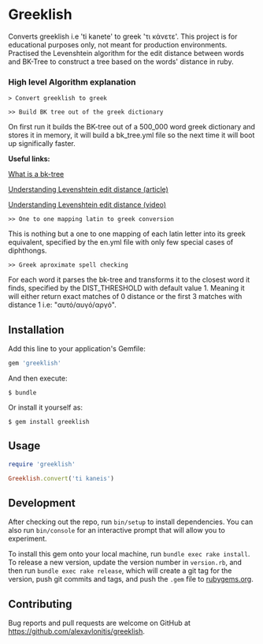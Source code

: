 # Greeklish

Converts greeklish i.e 'ti kanete' to greek 'τι κάνετε'. This project is for educational
purposes only, not meant for production environments. Practised the Levenshtein algorithm for the edit distance between words and BK-Tree to construct a tree based on the words' distance in ruby.


### **High level Algorithm explanation**

`> Convert greeklish to greek`

`>> Build BK tree out of the greek dictionary`

On first run it builds the BK-tree out of a 500_000 word greek dictionary and stores it in memory, it will build a bk_tree.yml file so the next time it will boot up significally faster.

**Useful links:**

[What is a bk-tree](https://www.youtube.com/watch?v=oIsPB2pqq_8)

[Understanding Levenshtein edit distance (article)](https://medium.com/@ethannam/understanding-the-levenshtein-distance-equation-for-beginners-c4285a5604f0)

[Understanding Levenshtein edit distance (video)](https://www.youtube.com/watch?v=b6AGUjqIPsA)

`>> One to one mapping latin to greek conversion`

This is nothing but a one to one mapping of each latin letter into its greek equivalent, specified by the en.yml file with only few special cases of diphthongs.

`>> Greek aproximate spell checking`

For each word it parses the bk-tree and transforms it to the closest word it finds, specified by the DIST_THRESHOLD with default value 1. Meaning it will either return exact matches of 0 distance or the first 3 matches with distance 1 i.e: "αυτό/αυγό/αργό".


## Installation

Add this line to your application's Gemfile:

```ruby
gem 'greeklish'
```

And then execute:

    $ bundle

Or install it yourself as:

    $ gem install greeklish

## Usage

```ruby
require 'greeklish'

Greeklish.convert('ti kaneis')
```

## Development

After checking out the repo, run `bin/setup` to install dependencies. You can also run `bin/console` for an interactive prompt that will allow you to experiment.

To install this gem onto your local machine, run `bundle exec rake install`. To release a new version, update the version number in `version.rb`, and then run `bundle exec rake release`, which will create a git tag for the version, push git commits and tags, and push the `.gem` file to [rubygems.org](https://rubygems.org).

## Contributing

Bug reports and pull requests are welcome on GitHub at https://github.com/alexavlonitis/greeklish.

